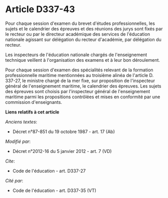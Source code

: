 # Article D337-43

Pour chaque session d'examen du brevet d'études professionnelles, les sujets et le calendrier des épreuves et des réunions
des jurys sont fixés par le recteur ou par              le directeur académique des services de l'éducation nationale
agissant sur délégation du recteur d'académie, par délégation du recteur. 

Les inspecteurs de l'éducation nationale chargés de l'enseignement technique veillent à l'organisation des examens et à leur
bon déroulement. 

Pour chaque session d'examen des spécialités relevant de la formation professionnelle maritime mentionnées au troisième
alinéa de l'article D. 337-27, le ministre chargé de la mer fixe, sur proposition de l'inspecteur général de l'enseignement
maritime, le calendrier des épreuves. Les sujets des épreuves sont choisis par l'inspecteur général de l'enseignement
maritime parmi les propositions contrôlées et mises en conformité par une commission d'enseignants.

**Liens relatifs à cet article**

_Anciens textes_:

  - Décret n°87-851 du 19 octobre 1987 - art. 17 (Ab)

_Modifié par_:

  - Décret n°2012-16 du 5 janvier 2012 - art. 7 (VD)

_Cite_:

  - Code de l'éducation - art. D337-27

_Cité par_:

  - Code de l'éducation - art. D337-35 (VT)
